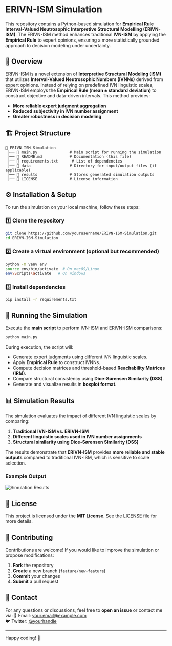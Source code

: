 # ERIVN-ISM Simulation

This repository contains a Python-based simulation for **Empirical Rule Interval-Valued Neutrosophic Interpretive Structural Modelling (ERIVN-ISM)**. The ERIVN-ISM method enhances traditional **IVN-ISM** by applying the **Empirical Rule** to expert opinions, ensuring a more statistically grounded approach to decision modeling under uncertainty.

## 📌 Overview
ERIVN-ISM is a novel extension of **Interpretive Structural Modeling (ISM)** that utilizes **Interval-Valued Neutrosophic Numbers (IVNNs)** derived from expert opinions. Instead of relying on predefined IVN linguistic scales, ERIVN-ISM employs the **Empirical Rule (mean ± standard deviation)** to construct objective and data-driven intervals. This method provides:
- **More reliable expert judgment aggregation**
- **Reduced subjectivity in IVN number assignment**
- **Greater robustness in decision modeling**

## 🏗 Project Structure
```
📂 ERIVN-ISM-Simulation
 ├── 📄 main.py              # Main script for running the simulation
 ├── 📄 README.md            # Documentation (this file)
 ├── 📄 requirements.txt      # List of dependencies
 ├── 📂 data                 # Directory for input/output files (if applicable)
 ├── 📂 results              # Stores generated simulation outputs
 ├── 📄 LICENSE              # License information
```

## ⚙️ Installation & Setup
To run the simulation on your local machine, follow these steps:

### 1️⃣ Clone the repository
```sh
git clone https://github.com/yourusername/ERIVN-ISM-Simulation.git
cd ERIVN-ISM-Simulation
```

### 2️⃣ Create a virtual environment (optional but recommended)
```sh
python -m venv env
source env/bin/activate  # On macOS/Linux
env\Scripts\activate   # On Windows
```

### 3️⃣ Install dependencies
```sh
pip install -r requirements.txt
```

## 🚀 Running the Simulation
Execute the **main script** to perform IVN-ISM and ERIVN-ISM comparisons:
```sh
python main.py
```
During execution, the script will:
- Generate expert judgments using different IVN linguistic scales.
- Apply **Empirical Rule** to construct IVNNs.
- Compute decision matrices and threshold-based **Reachability Matrices (IRM)**.
- Compare structural consistency using **Dice-Sørensen Similarity (DSS)**.
- Generate and visualize results in **boxplot format**.

## 📊 Simulation Results
The simulation evaluates the impact of different IVN linguistic scales by comparing:
1. **Traditional IVN-ISM vs. ERIVN-ISM**
2. **Different linguistic scales used in IVN number assignments**
3. **Structural similarity using Dice-Sørensen Similarity (DSS)**

The results demonstrate that **ERIVN-ISM** provides **more reliable and stable outputs** compared to traditional IVN-ISM, which is sensitive to scale selection.

### Example Output
![Simulation Results](results/comparison_boxplots.png)

## 📜 License
This project is licensed under the **MIT License**. See the [LICENSE](LICENSE) file for more details.

## 🤝 Contributing
Contributions are welcome! If you would like to improve the simulation or propose modifications:
1. **Fork** the repository
2. **Create** a new branch (`feature/new-feature`)
3. **Commit** your changes
4. **Submit** a pull request

## 📩 Contact
For any questions or discussions, feel free to **open an issue** or contact me via:
📧 Email: your.email@example.com  
🐦 Twitter: [@yourhandle](https://twitter.com/yourhandle)

---

Happy coding! 🚀

